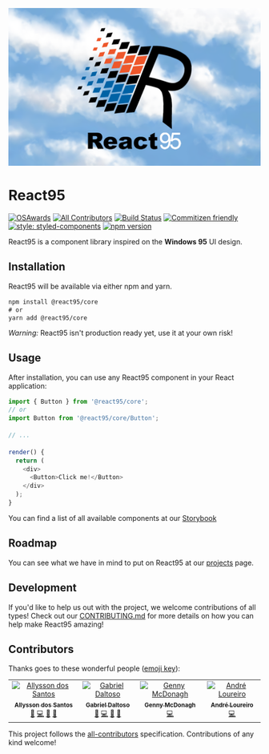 ![React95 Logo](packages/core/components/shared/assets/React95-clouds.png)

# React95
[![OSAwards](https://img.shields.io/badge/osawards-Fun%20side%20project%20of%20the%20year-brightgreen.svg)](https://twitter.com/ReactAmsterdam/status/1116707269956251648)
[![All Contributors](https://img.shields.io/badge/all_contributors-4-orange.svg?style=flat-square)](#contributors)
[![Build Status](https://travis-ci.org/React95/React95.svg?branch=master)](https://travis-ci.org/React95/React95)
[![Commitizen friendly](https://img.shields.io/badge/commitizen-friendly-brightgreen.svg)](http://commitizen.github.io/cz-cli/)
[![style: styled-components](https://img.shields.io/badge/style-%F0%9F%92%85%20styled--components-orange.svg?colorB=daa357&colorA=db748e)](https://github.com/styled-components/styled-components)
[![npm version](https://badge.fury.io/js/%40react95%2Fcore.svg)](https://www.npmjs.com/package/@react95/core)

React95 is a component library inspired on the **Windows 95** UI design.

## Installation

React95 will be available via either npm and yarn.

```shell
npm install @react95/core
# or
yarn add @react95/core
```

_Warning:_ React95 isn't production ready yet, use it at your own risk!

## Usage

After installation, you can use any React95 component in your React application:

```js
import { Button } from '@react95/core';
// or
import Button from '@react95/core/Button';

// ...

render() {
  return (
    <div>
      <Button>Click me!</Button>
    </div>
  );
}
```

You can find a list of all available components at our [Storybook](https://react95.github.io/React95/)

## Roadmap

You can see what we have in mind to put on React95 at our [projects](https://github.com/React95/React95/projects) page.

## Development

If you'd like to help us out with the project, we welcome contributions of all types! Check out our [CONTRIBUTING.md](CONTRIBUTING.md) for more details on how you can help make React95 amazing!

## Contributors

Thanks goes to these wonderful people ([emoji key](https://github.com/kentcdodds/all-contributors#emoji-key)):

<!-- ALL-CONTRIBUTORS-LIST:START - Do not remove or modify this section -->
<!-- prettier-ignore -->
<table><tr><td align="center"><a href="https://allysson.me/"><img src="https://avatars1.githubusercontent.com/u/13424727?v=4" width="100px;" alt="Allysson dos Santos"/><br /><sub><b>Allysson dos Santos</b></sub></a><br /><a href="https://github.com/React95/React95/commits?author=allyssonsantos" title="Documentation">📖</a> <a href="https://github.com/React95/React95/commits?author=allyssonsantos" title="Code">💻</a> <a href="#ideas-allyssonsantos" title="Ideas, Planning, & Feedback">🤔</a> <a href="#review-allyssonsantos" title="Reviewed Pull Requests">👀</a></td><td align="center"><a href="https://github.com/ggdaltoso"><img src="https://avatars0.githubusercontent.com/u/6536985?v=4" width="100px;" alt="Gabriel Daltoso"/><br /><sub><b>Gabriel Daltoso</b></sub></a><br /><a href="https://github.com/React95/React95/commits?author=ggdaltoso" title="Documentation">📖</a> <a href="https://github.com/React95/React95/commits?author=ggdaltoso" title="Code">💻</a> <a href="#ideas-ggdaltoso" title="Ideas, Planning, & Feedback">🤔</a> <a href="#review-ggdaltoso" title="Reviewed Pull Requests">👀</a></td><td align="center"><a href="https://github.com/gennymcdonagh"><img src="https://avatars1.githubusercontent.com/u/25296442?v=4" width="100px;" alt="Genny McDonagh"/><br /><sub><b>Genny McDonagh</b></sub></a><br /><a href="https://github.com/React95/React95/commits?author=gennymcdonagh" title="Code">💻</a></td><td align="center"><a href="https://github.com/andreloureiro"><img src="https://avatars0.githubusercontent.com/u/2106717?v=4" width="100px;" alt="André Loureiro"/><br /><sub><b>André Loureiro</b></sub></a><br /><a href="https://github.com/React95/React95/commits?author=andreloureiro" title="Code">💻</a></td></tr></table>

<!-- ALL-CONTRIBUTORS-LIST:END -->

This project follows the [all-contributors](https://github.com/kentcdodds/all-contributors) specification. Contributions of any kind welcome!
